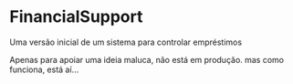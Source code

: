 # FinancialSupport

Uma versão inicial de um sistema para controlar empréstimos

Apenas para apoiar uma ideia maluca, não está em produção. mas como funciona, está aí...

